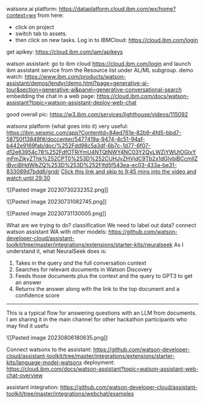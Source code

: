 watsonx.ai platform: https://dataplatform.cloud.ibm.com/wx/home?context=wx
from here:
- click on project
- switch tab to assets.
- then click on new tasks.
Log in to IBMCloud: https://cloud.ibm.com/login

get apikey: https://cloud.ibm.com/iam/apikeys


watson assistant: go to ibm cloud https://cloud.ibm.com/login and launch ibm assistant service from the Resource list under AL/ML subgroup.
demo watch: https://www.ibm.com/products/watson-assistant/demos/lendyr/demo.html?page=generative-ai-tour&section=generative-ai&panel=generative-conversational-search
embedding the chat in a web page: https://cloud.ibm.com/docs/watson-assistant?topic=watson-assistant-deploy-web-chat




good overall pic: https://w3.ibm.com/services/lighthouse/videos/115092

watsonx platform (what goes into it) very useful: https://ibm.seismic.com/app?ContentId=84ed761e-82b9-4fd5-bbd7-58750f13849f#/doccenter/5477419a-9474-4c51-94af-b442e9169fab/doc/%252Fdd98c5a3df-6b7c-1d77-6f07-d12e63954c78%252FdfOTRiYmU4NTQtNWY4NC03Y2QyLWZjYWUtOGIxYmFmZjkyZThk%252CPT0%253D%252CUHJvZHVjdC9Tb2x1dGlvbiBCcmllZiBvciBHdWlkZQ%253D%253D%252Flfd5f543ea-ec03-433a-be31-833089d7bdd6/grid/
[Click this link and skip to 9:45 mins into the video and watch until 29:30](https://ibm.seismic.com/app?ContentId=84ed761e-82b9-4fd5-bbd7-58750f13849f)



![[Pasted image 20230730232352.png]]




![[Pasted image 20230731082745.png]]



![[Pasted image 20230731130005.png]]


What are we trying to do? classification 
We need to label out data?
connect watson assistant WA with other models: https://github.com/watson-developer-cloud/assistant-toolkit/tree/master/integrations/extensions/starter-kits/neuralseek
As I understand it, what NeuralSeek does is:
1. Takes in the query _and_ the full conversation context
2. Searches for relevant documents in Watson Discovery
3. Feeds those documents plus the context and the query to GPT3 to get an answer
4. Returns the answer along with the link to the top document and a confidence score








-------
This is a typical flow for answering questions with an LLM from documents. I am sharing it in the main channel for other hackathon participants who may find it usefu


![[Pasted image 20230806180635.png]]


Connect watsonx to the assistant: https://github.com/watson-developer-cloud/assistant-toolkit/tree/master/integrations/extensions/starter-kits/language-model-watsonx
deployment: https://cloud.ibm.com/docs/watson-assistant?topic=watson-assistant-web-chat-overview

assistant integration: https://github.com/watson-developer-cloud/assistant-toolkit/tree/master/integrations/webchat/examples
